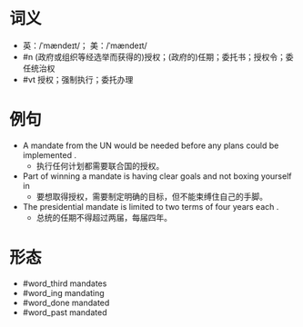 # 词义
- 英：/ˈmændeɪt/； 美：/ˈmændeɪt/
- #n (政府或组织等经选举而获得的)授权；(政府的)任期；委托书；授权令；委任统治权
- #vt 授权；强制执行；委托办理
# 例句
- A mandate from the UN would be needed before any plans could be implemented .
	- 执行任何计划都需要联合国的授权。
- Part of winning a mandate is having clear goals and not boxing yourself in
	- 要想取得授权，需要制定明确的目标，但不能束缚住自己的手脚。
- The presidential mandate is limited to two terms of four years each .
	- 总统的任期不得超过两届，每届四年。
# 形态
- #word_third mandates
- #word_ing mandating
- #word_done mandated
- #word_past mandated
